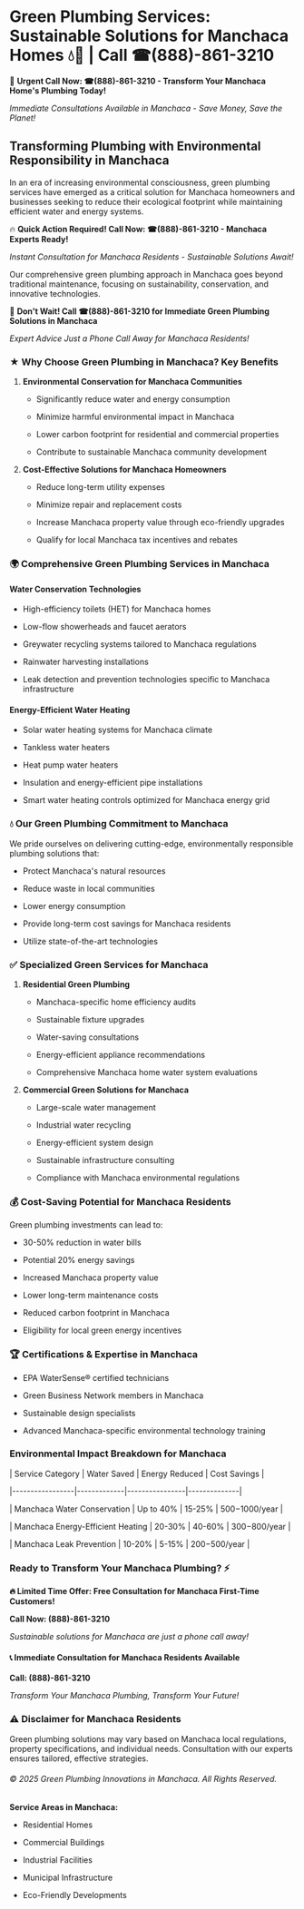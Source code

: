 # Green Plumbing Services: Sustainable Solutions for Manchaca Homes 💧🌿 | Call ☎(888)-861-3210

🚨 **Urgent Call Now: ☎(888)-861-3210 - Transform Your Manchaca Home's Plumbing Today!**
*Immediate Consultations Available in Manchaca - Save Money, Save the Planet!*

## Transforming Plumbing with Environmental Responsibility in Manchaca

In an era of increasing environmental consciousness, green plumbing services have emerged as a critical solution for Manchaca homeowners and businesses seeking to reduce their ecological footprint while maintaining efficient water and energy systems. 

🔥 **Quick Action Required! Call Now: ☎(888)-861-3210 - Manchaca Experts Ready!**
*Instant Consultation for Manchaca Residents - Sustainable Solutions Await!*

Our comprehensive green plumbing approach in Manchaca goes beyond traditional maintenance, focusing on sustainability, conservation, and innovative technologies.

🚨 **Don't Wait! Call ☎(888)-861-3210 for Immediate Green Plumbing Solutions in Manchaca**
*Expert Advice Just a Phone Call Away for Manchaca Residents!*

### ★ Why Choose Green Plumbing in Manchaca? Key Benefits

1. **Environmental Conservation for Manchaca Communities** 
   - Significantly reduce water and energy consumption
   - Minimize harmful environmental impact in Manchaca
   - Lower carbon footprint for residential and commercial properties
   - Contribute to sustainable Manchaca community development

2. **Cost-Effective Solutions for Manchaca Homeowners** 
   - Reduce long-term utility expenses
   - Minimize repair and replacement costs
   - Increase Manchaca property value through eco-friendly upgrades
   - Qualify for local Manchaca tax incentives and rebates

### 🌍 Comprehensive Green Plumbing Services in Manchaca

#### Water Conservation Technologies
- High-efficiency toilets (HET) for Manchaca homes
- Low-flow showerheads and faucet aerators
- Greywater recycling systems tailored to Manchaca regulations
- Rainwater harvesting installations
- Leak detection and prevention technologies specific to Manchaca infrastructure

#### Energy-Efficient Water Heating
- Solar water heating systems for Manchaca climate
- Tankless water heaters
- Heat pump water heaters
- Insulation and energy-efficient pipe installations
- Smart water heating controls optimized for Manchaca energy grid

### 💧 Our Green Plumbing Commitment to Manchaca

We pride ourselves on delivering cutting-edge, environmentally responsible plumbing solutions that:
- Protect Manchaca's natural resources
- Reduce waste in local communities
- Lower energy consumption
- Provide long-term cost savings for Manchaca residents
- Utilize state-of-the-art technologies

### ✅ Specialized Green Services for Manchaca

1. **Residential Green Plumbing**
   - Manchaca-specific home efficiency audits
   - Sustainable fixture upgrades
   - Water-saving consultations
   - Energy-efficient appliance recommendations
   - Comprehensive Manchaca home water system evaluations

2. **Commercial Green Solutions for Manchaca**
   - Large-scale water management
   - Industrial water recycling
   - Energy-efficient system design
   - Sustainable infrastructure consulting
   - Compliance with Manchaca environmental regulations

### 💰 Cost-Saving Potential for Manchaca Residents

Green plumbing investments can lead to:
- 30-50% reduction in water bills
- Potential 20% energy savings
- Increased Manchaca property value
- Lower long-term maintenance costs
- Reduced carbon footprint in Manchaca
- Eligibility for local green energy incentives

### 🏆 Certifications & Expertise in Manchaca

- EPA WaterSense® certified technicians
- Green Business Network members in Manchaca
- Sustainable design specialists
- Advanced Manchaca-specific environmental technology training

### Environmental Impact Breakdown for Manchaca

| Service Category | Water Saved | Energy Reduced | Cost Savings |
|-----------------|-------------|----------------|--------------|
| Manchaca Water Conservation | Up to 40% | 15-25% | $500-$1000/year |
| Manchaca Energy-Efficient Heating | 20-30% | 40-60% | $300-$800/year |
| Manchaca Leak Prevention | 10-20% | 5-15% | $200-$500/year |

### Ready to Transform Your Manchaca Plumbing? ⚡

**🔥 Limited Time Offer: Free Consultation for Manchaca First-Time Customers!**

**Call Now: (888)-861-3210**
*Sustainable solutions for Manchaca are just a phone call away!*

#### 📞 Immediate Consultation for Manchaca Residents Available

**Call: (888)-861-3210**
*Transform Your Manchaca Plumbing, Transform Your Future!*

### ⚠️ Disclaimer for Manchaca Residents

Green plumbing solutions may vary based on Manchaca local regulations, property specifications, and individual needs. Consultation with our experts ensures tailored, effective strategies.

###### © 2025 Green Plumbing Innovations in Manchaca. All Rights Reserved.

**Service Areas in Manchaca:** 
- Residential Homes
- Commercial Buildings
- Industrial Facilities
- Municipal Infrastructure
- Eco-Friendly Developments